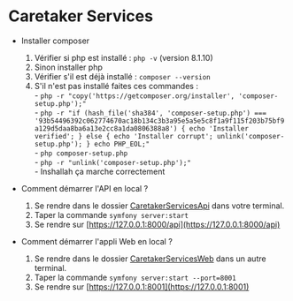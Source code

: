 # Caretaker Services

- Installer composer
    1) Vérifier si php est installé : `php -v` (version 8.1.10)
    2) Sinon installer php
    3) Vérifier s'il est déjà installé : `composer --version`
    4) S'il n'est pas installé faites ces commandes :  
            - `php -r "copy('https://getcomposer.org/installer', 'composer-setup.php');"`  
            - `php -r "if (hash_file('sha384', 'composer-setup.php') === '93b54496392c062774670ac18b134c3b3a95e5a5e5c8f1a9f115f203b75bf9a129d5daa8ba6a13e2cc8a1da0806388a8') { echo 'Installer verified'; } else { echo 'Installer corrupt'; unlink('composer-setup.php'); } echo PHP_EOL;"`  
            - `php composer-setup.php`  
            - `php -r "unlink('composer-setup.php');"`  
            - Inshallah ça marche correctement

- Comment démarrer l'API en local ?
    1) Se rendre dans le dossier [CaretakerServicesApi](./CaretakerServicesApi) dans votre terminal.
    2) Taper la commande `symfony server:start`
    3) Se rendre sur [https://127.0.0.1:8000/api](https://127.0.0.1:8000/api)

- Comment démarrer l'appli Web en local ?
    1) Se rendre dans le dossier [CaretakerServicesWeb](./CaretakerServicesWeb) dans un autre terminal.
    2) Taper la commande `symfony server:start --port=8001`
    3) Se rendre sur [https://127.0.0.1:8001](https://127.0.0.1:8001)
